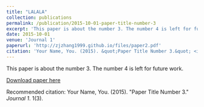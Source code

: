 ```yaml
---
title: "LALALA"
collection: publications
permalink: /publication/2015-10-01-paper-title-number-3
excerpt: 'This paper is about the number 3. The number 4 is left for future work.'
date: 2015-10-01
venue: 'Journal 1'
paperurl: 'http://zjzhang1999.github.io/files/paper2.pdf'
citation: 'Your Name, You. (2015). &quot;Paper Title Number 3.&quot; <i>Journal 1</i>. 1(3).'
---
```

This paper is about the number 3. The number 4 is left for future work.

[Download paper here](http://zjzhang1999.github.io/files/paper2.pdf)

Recommended citation: Your Name, You. (2015). "Paper Title Number 3." <i>Journal 1</i>. 1(3).
